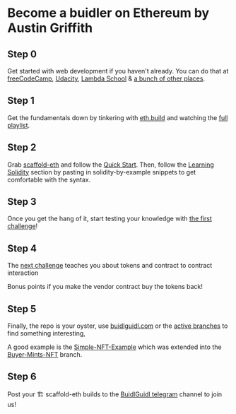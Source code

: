 # Become a buidler on Ethereum by Austin Griffith

## Step 0

Get started with web development if you haven't already. You can do that at [freeCodeCamp](https://www.freecodecamp.org/), [Udacity](https://www.udacity.com/), [Lambda School](https://lambdaschool.com/) & [a bunch of other places](https://www.google.com/search?q=best+places+to+learn+web+development+online&client=firefox-b-d&sxsrf=ALeKk00BjMu6tZyGB72deu4RHJain7ULeg%3A1622469251187&ei=g-q0YO_aCtr-7_UPoYmIgAY&oq=best+places+to+learn+web+development+online&gs_lcp=Cgdnd3Mtd2l6EAMyCAghEBYQHRAeMggIIRAWEB0QHjoHCCMQsAMQJzoHCAAQRxCwAzoHCAAQsAMQQzoECCMQJzoCCAA6CAguEMcBEKMCOgoILhDHARCjAhBDOgIILjoFCAAQkQI6BQgAEMkDOgUIABCSAzoHCAAQhwIQFDoGCAAQFhAeOggIABAWEAoQHlD28gFYwp4CYM-fAmgCcAJ4AYAB-gmIAbRUkgERMC4xNy4xNi40LjIuMS4wLjGYAQCgAQGqAQdnd3Mtd2l6yAEKwAEB&sclient=gws-wiz&ved=0ahUKEwivqID7iPTwAhVa_7sIHaEEAmAQ4dUDCA0&uact=5).

## Step 1

Get the fundamentals down by tinkering with [eth.build](http://eth.build) and watching the [full playlist](https://www.youtube.com/playlist?list=PLJz1HruEnenCXH7KW7wBCEBnBLOVkiqIi).

## Step 2

Grab [scaffold-eth](https://github.com/austintgriffith/scaffold-eth) and follow the [Quick Start](https://github.com/austintgriffith/scaffold-eth#%EF%B8%8F-quick-start). Then, follow the [Learning Solidity](https://github.com/austintgriffith/scaffold-eth#-learning-solidity) section by pasting in solidity-by-example snippets to get comfortable with the syntax.

## Step 3

Once you get the hang of it, start testing your knowledge with [the first challenge](https://github.com/austintgriffith/scaffold-eth/tree/challenge-1-decentralized-staking)!

## Step 4

The [next challenge](https://github.com/austintgriffith/scaffold-eth/tree/challenge-2-token-vendor) teaches you about tokens and contract to contract interaction

Bonus points if you make the vendor contract buy the tokens back!

## Step 5

Finally, the repo is your oyster, use [buidlguidl.com](http://buidlguidl.com) or the [active branches](https://github.com/austintgriffith/scaffold-eth/branches/active) to find something interesting,

A good example is the [Simple-NFT-Example](https://github.com/austintgriffith/scaffold-eth/tree/simple-nft-example) which was extended into the [Buyer-Mints-NFT](https://github.com/austintgriffith/scaffold-eth/tree/buyer-mints-nft) branch.

## Step 6

Post your 🏗 scaffold-eth builds to the [BuidlGuidl telegram](https://t.me/joinchat/PXu_P6pps5I5ZmUx) channel to join us!
